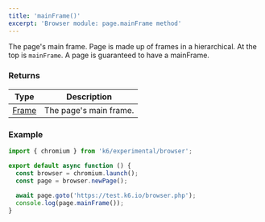 ```yaml
---
title: 'mainFrame()'
excerpt: 'Browser module: page.mainFrame method'
---
```


The page's main frame. Page is made up of frames in a hierarchical. At the top is `mainFrame`. A page is guaranteed to have a mainFrame.

### Returns

| Type   | Description                      |
|--------|----------------------------------|
| [Frame](/javascript-api/k6-experimental/browser/frame/) | The page's main frame. |

### Example

<CodeGroup labels={[]}>

```javascript
import { chromium } from 'k6/experimental/browser';

export default async function () {
  const browser = chromium.launch();
  const page = browser.newPage();
  
  await page.goto('https://test.k6.io/browser.php');
  console.log(page.mainFrame()); 
}
```

</CodeGroup>